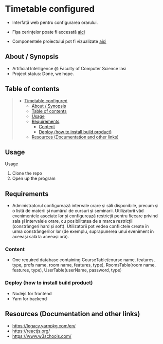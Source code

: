# Timetable configured

  * Interfață web pentru configurarea orarului.
  
  * Fișa cerințelor poate fi accesată [aici](https://docs.google.com/document/d/1TyRxXVLbTt_B6FdEuDm4efVG_GshRjGz5qQErifN-x0/edit?copiedFromTrash)
  * Componentele proiectului pot fi vizualizate [aici](https://docs.google.com/document/d/1poCj_TqRzKDyyeCXENtJrI7LdDNoxzUGo3STQt-k4vo/edit?copiedFromTrash)
  
## About / Synopsis

* Artificial Intelligence @ Faculty of Computer Science Iasi
* Project status: Done, we hope.

## Table of contents

> * [Timetable configured](#timetable-configured)
>   * [About / Synopsis](#about--synopsis)
>   * [Table of contents](#table-of-contents)
>   * [Usage](#usage)
>   * [Requirements](#requirements)
>     * [Content](#content)
>     * [Deploy (how to install build product)](#deploy-how-to-install-build-product)
>   * [Resources (Documentation and other links)](#resources-documentation-and-other-links)

## Usage

Usage

1. Clone the repo
2. Open up the program


## Requirements
*  Administratorul configurează intervale orare și săli disponibile, precum și o listă de materii și numărul de cursuri și seminarii. Utilizatorii văd evenimentele asociate lor și configurează restricții pentru fiecare privind sala și intervalele orare, cu posibilitatea de a marca restricții (constrângeri hard și soft). Utilizatorii pot vedea conflictele create în urma constrângerilor lor (de exemplu, suprapunerea unui eveniment în aceeași sală la aceeași oră).


### Content

* One required database containing CourseTable(course name, features, type, profs name, room name, features, type), RoomsTable(room name, features, type), UserTable(userName, password, type)

### Deploy (how to install build product)
* Nodejs for frontend
* Yarn for backend

## Resources (Documentation and other links)

* https://legacy.yarnpkg.com/en/
* https://reactjs.org/
* https://www.w3schools.com/
